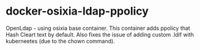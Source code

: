 # docker-osixia-ldap-ppolicy
OpenLdap - using osixia base container. This container adds ppolicy that Hash Cleart text by default. 
Also fixes the issue of adding custom .ldif with kuberneetes (due to the chown command).

